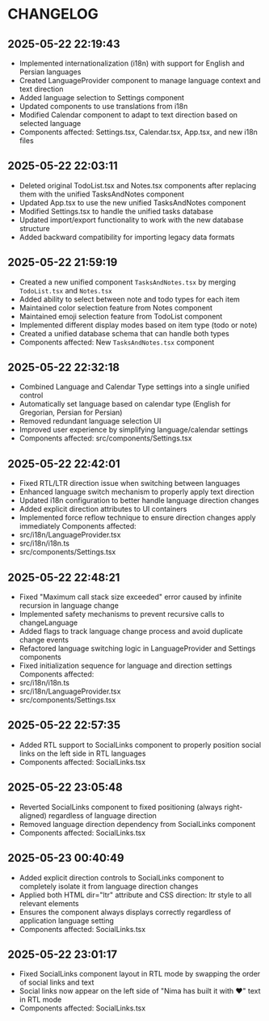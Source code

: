 # CHANGELOG

## 2025-05-22 22:19:43
- Implemented internationalization (i18n) with support for English and Persian languages
- Created LanguageProvider component to manage language context and text direction
- Added language selection to Settings component
- Updated components to use translations from i18n
- Modified Calendar component to adapt to text direction based on selected language
- Components affected: Settings.tsx, Calendar.tsx, App.tsx, and new i18n files

## 2025-05-22 22:03:11
- Deleted original TodoList.tsx and Notes.tsx components after replacing them with the unified TasksAndNotes component
- Updated App.tsx to use the new unified TasksAndNotes component
- Modified Settings.tsx to handle the unified tasks database
- Updated import/export functionality to work with the new database structure
- Added backward compatibility for importing legacy data formats

## 2025-05-22 21:59:19
- Created a new unified component `TasksAndNotes.tsx` by merging `TodoList.tsx` and `Notes.tsx`
- Added ability to select between note and todo types for each item
- Maintained color selection feature from Notes component
- Maintained emoji selection feature from TodoList component
- Implemented different display modes based on item type (todo or note)
- Created a unified database schema that can handle both types
- Components affected: New `TasksAndNotes.tsx` component

## 2025-05-22 22:32:18
- Combined Language and Calendar Type settings into a single unified control
- Automatically set language based on calendar type (English for Gregorian, Persian for Persian)
- Removed redundant language selection UI
- Improved user experience by simplifying language/calendar settings
- Components affected: src/components/Settings.tsx 

## 2025-05-22 22:42:01
- Fixed RTL/LTR direction issue when switching between languages
- Enhanced language switch mechanism to properly apply text direction
- Updated i18n configuration to better handle language direction changes
- Added explicit direction attributes to UI containers
- Implemented force reflow technique to ensure direction changes apply immediately
Components affected:
- src/i18n/LanguageProvider.tsx
- src/i18n/i18n.ts
- src/components/Settings.tsx 

## 2025-05-22 22:48:21
- Fixed "Maximum call stack size exceeded" error caused by infinite recursion in language change
- Implemented safety mechanisms to prevent recursive calls to changeLanguage
- Added flags to track language change process and avoid duplicate change events
- Refactored language switching logic in LanguageProvider and Settings components
- Fixed initialization sequence for language and direction settings
Components affected:
- src/i18n/i18n.ts
- src/i18n/LanguageProvider.tsx
- src/components/Settings.tsx 

## 2025-05-22 22:57:35
- Added RTL support to SocialLinks component to properly position social links on the left side in RTL languages
- Components affected: SocialLinks.tsx 

## 2025-05-22 23:05:48
- Reverted SocialLinks component to fixed positioning (always right-aligned) regardless of language direction
- Removed language direction dependency from SocialLinks component
- Components affected: SocialLinks.tsx

## 2025-05-23 00:40:49
- Added explicit direction controls to SocialLinks component to completely isolate it from language direction changes
- Applied both HTML dir="ltr" attribute and CSS direction: ltr style to all relevant elements
- Ensures the component always displays correctly regardless of application language setting
- Components affected: SocialLinks.tsx

## 2025-05-22 23:01:17
- Fixed SocialLinks component layout in RTL mode by swapping the order of social links and text
- Social links now appear on the left side of "Nima has built it with ♥" text in RTL mode
- Components affected: SocialLinks.tsx 